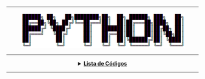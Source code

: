 ----
<div align="Center"> 
<a href="https://github.com/l34-n/Python/blob/main/Python.png"><img src="https://github.com/l34-n/Python/blob/main/Python.png"
</div> 
  
----
<details>
  <summary><b>Lista de Códigos </b></summary>
<div align="Center"> 
  
| Título            | Descrição                                                             |
| ----------------- | ----------------------------------------------------------------------|
| Gerador de Senhas | Gera Senhas Aleatórias e Customizáveis                                |
| Ping Sweeper      | Varre a Rede com Pings para Identificar Hosts                         |
| Regras de Firewall| Adiciona Regras de Entrada e Saída no Firewall do Windows             |

</div> 
</details>

----
